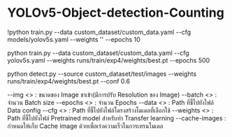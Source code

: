 # YOLOv5-Object-detection-Counting

!python train.py --data custom_dataset/custom_data.yaml --cfg models/yolov5s.yaml --weights '' --epochs 10

python train.py --data custom_dataset/custom_data.yaml --cfg yolov5s.yaml --weights runs/train/exp4/weights/best.pt --epochs 500 

python detect.py --source custom_dataset/test/images --weights runs/train/exp4/weights/best.pt --conf 0.6


--img <> : ขนาดของ Image ขาเข้า(มีการปรับ Resolution ของ Image)
--batch <> : จำนวน Batch size
--epochs <> : จำนวน Epochs
--data <> : Path ที่ชี้ไปยังไฟล์ Data config
--cfg <> : Path ที่ชี้ไปยังไฟล์โครงสร้างโมเดลที่เลือกใช้
--weights <> : Path ที่ชี้ไปยังไฟล์ Pretrained model สำหรับทำ Transfer learning
--cache-images : กำหนดให้เก็บ Cache image ด้วยเพื่อเร่งความเร็วในการเทรนโมเดล